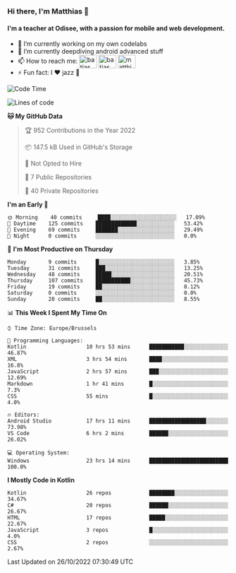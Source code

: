 ### Hi there, I'm Matthias 👋

#### I'm a teacher at Odisee, with a passion for mobile and web development.

- 🔭 I’m currently working on my own codelabs
- 🌱 I’m currently deepdiving android advanced stuff
- 📫 How to reach me: <a href="https://dev.to/batjas" target="_blank"><img align="center" src="https://raw.githubusercontent.com/rahuldkjain/github-profile-readme-generator/master/src/images/icons/Social/devto.svg" alt="batjas" height="30" width="40" /></a>
<a href="https://twitter.com/batjas" target="_blank"><img align="center" src="https://raw.githubusercontent.com/rahuldkjain/github-profile-readme-generator/master/src/images/icons/Social/twitter.svg" alt="batjas" height="30" width="40" /></a>
<a href="https://linkedin.com/in/matthiasdruwé" target="_blank"><img align="center" src="https://raw.githubusercontent.com/rahuldkjain/github-profile-readme-generator/master/src/images/icons/Social/linked-in-alt.svg" alt="matthiasdruwé" height="30" width="40" /></a>
- ⚡ Fun fact: I ❤ jazz 🎷


<!--START_SECTION:waka-->
![Code Time](http://img.shields.io/badge/Code%20Time-519%20hrs%2017%20mins-blue)

![Lines of code](https://img.shields.io/badge/From%20Hello%20World%20I%27ve%20Written-229%20Thousand%20lines%20of%20code-blue)

**🐱 My GitHub Data** 

> 🏆 952 Contributions in the Year 2022
 > 
> 📦 147.5 kB Used in GitHub's Storage 
 > 
> 🚫 Not Opted to Hire
 > 
> 📜 7 Public Repositories 
 > 
> 🔑 40 Private Repositories  
 > 
**I'm an Early 🐤** 

```text
🌞 Morning    40 commits     ████░░░░░░░░░░░░░░░░░░░░░   17.09% 
🌆 Daytime    125 commits    █████████████░░░░░░░░░░░░   53.42% 
🌃 Evening    69 commits     ███████░░░░░░░░░░░░░░░░░░   29.49% 
🌙 Night      0 commits      ░░░░░░░░░░░░░░░░░░░░░░░░░   0.0%

```
📅 **I'm Most Productive on Thursday** 

```text
Monday       9 commits      █░░░░░░░░░░░░░░░░░░░░░░░░   3.85% 
Tuesday      31 commits     ███░░░░░░░░░░░░░░░░░░░░░░   13.25% 
Wednesday    48 commits     █████░░░░░░░░░░░░░░░░░░░░   20.51% 
Thursday     107 commits    ███████████░░░░░░░░░░░░░░   45.73% 
Friday       19 commits     ██░░░░░░░░░░░░░░░░░░░░░░░   8.12% 
Saturday     0 commits      ░░░░░░░░░░░░░░░░░░░░░░░░░   0.0% 
Sunday       20 commits     ██░░░░░░░░░░░░░░░░░░░░░░░   8.55%

```


📊 **This Week I Spent My Time On** 

```text
⌚︎ Time Zone: Europe/Brussels

💬 Programming Languages: 
Kotlin                   10 hrs 53 mins      ███████████░░░░░░░░░░░░░░   46.87% 
XML                      3 hrs 54 mins       ████░░░░░░░░░░░░░░░░░░░░░   16.8% 
JavaScript               2 hrs 57 mins       ███░░░░░░░░░░░░░░░░░░░░░░   12.69% 
Markdown                 1 hr 41 mins        █░░░░░░░░░░░░░░░░░░░░░░░░   7.3% 
CSS                      55 mins             █░░░░░░░░░░░░░░░░░░░░░░░░   4.0%

🔥 Editors: 
Android Studio           17 hrs 11 mins      ██████████████████░░░░░░░   73.98% 
VS Code                  6 hrs 2 mins        ██████░░░░░░░░░░░░░░░░░░░   26.02%

💻 Operating System: 
Windows                  23 hrs 14 mins      █████████████████████████   100.0%

```

**I Mostly Code in Kotlin** 

```text
Kotlin                   26 repos            ████████░░░░░░░░░░░░░░░░░   34.67% 
C#                       20 repos            ██████░░░░░░░░░░░░░░░░░░░   26.67% 
HTML                     17 repos            █████░░░░░░░░░░░░░░░░░░░░   22.67% 
JavaScript               3 repos             █░░░░░░░░░░░░░░░░░░░░░░░░   4.0% 
CSS                      2 repos             ░░░░░░░░░░░░░░░░░░░░░░░░░   2.67%

```



 Last Updated on 26/10/2022 07:30:49 UTC
<!--END_SECTION:waka-->
